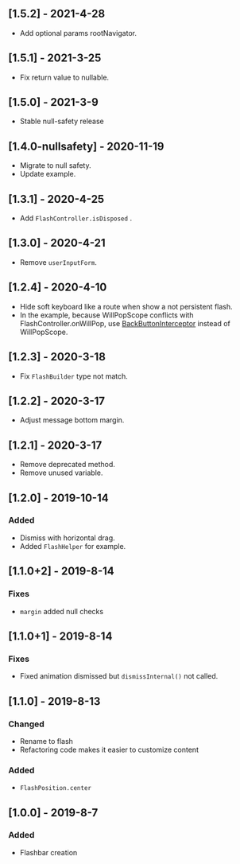 ## [1.5.2] - 2021-4-28
- Add optional params rootNavigator.

## [1.5.1] - 2021-3-25
- Fix return value to nullable.

## [1.5.0] - 2021-3-9
- Stable null-safety release

## [1.4.0-nullsafety] - 2020-11-19

- Migrate to null safety.
- Update example.

## [1.3.1] - 2020-4-25

- Add `FlashController.isDisposed` .

## [1.3.0] - 2020-4-21

- Remove `userInputForm`.

## [1.2.4] - 2020-4-10

- Hide soft keyboard like a route when show a not persistent flash.
- In the example, because WillPopScope conflicts with FlashController.onWillPop, use [BackButtonInterceptor](https://pub.dev/packages/back_button_interceptor) instead of WillPopScope.

## [1.2.3] - 2020-3-18

- Fix `FlashBuilder` type not match.

## [1.2.2] - 2020-3-17

- Adjust message bottom margin.

## [1.2.1] - 2020-3-17

- Remove deprecated method.
- Remove unused variable. 

## [1.2.0] - 2019-10-14

### Added
- Dismiss with horizontal drag.
- Added `FlashHelper` for example. 

## [1.1.0+2] - 2019-8-14

### Fixes
- `margin` added null checks 

## [1.1.0+1] - 2019-8-14

### Fixes
- Fixed animation dismissed but `dismissInternal()` not called.

## [1.1.0] - 2019-8-13

### Changed
- Rename to flash
- Refactoring code makes it easier to customize content

### Added
- `FlashPosition.center`

## [1.0.0] - 2019-8-7

### Added
- Flashbar creation
